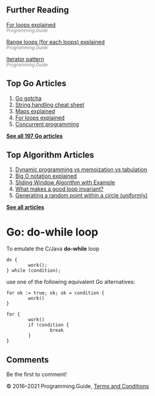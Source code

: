 



## Further Reading

[For loops explained](for-loop.html)  
<span style="color: grey; font-style: italic; font-size: smaller">Programming.Guide</span>

[Range loops (for each loops) explained](for-loop-range-array-slice-map-channel.html)  
<span style="color: grey; font-style: italic; font-size: smaller">Programming.Guide</span>

[Iterator pattern](iterator-generator-pattern.html)  
<span style="color: grey; font-style: italic; font-size: smaller">Programming.Guide</span>

## Top Go Articles

1.  [Go gotcha](go-gotcha.html)
2.  [String handling cheat sheet](string-functions-reference-cheat-sheet.html)
3.  [Maps explained](maps-explained.html)
4.  [For loops explained](for-loop.html)
5.  [Concurrent programming](go-concurrency-tutorial.html)

[**See all 197 Go articles**](index.html)



## Top Algorithm Articles

1.  [Dynamic programming vs memoization vs tabulation](../dynamic-programming-vs-memoization-vs-tabulation.html)
2.  [Big O notation explained](../big-o-notation-explained.html)
3.  [Sliding Window Algorithm with Example](../sliding-window-example.html)
4.  [What makes a good loop invariant?](../what-makes-a-good-loop-invariant.html)
5.  [Generating a random point within a circle (uniformly)](../random-point-within-circle.html)

[**See all articles**](../index.html)

# Go: do-while loop

To emulate the C/Java **do-while** loop

    do {
            work();
    } while (condition);

use one of the following equivalent Go alternatives:

    for ok := true; ok; ok = condition {
            work()
    }

    for {
            work()
            if !condition {
                    break
            }
    }

## Comments

Be the first to comment!

© 2016–2021 Programming.Guide, [Terms and Conditions](../terms-and-conditions.html)
